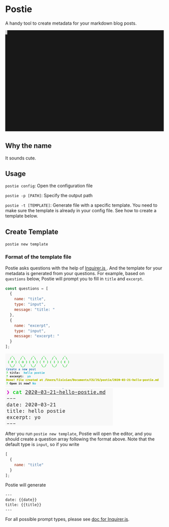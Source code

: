 # Postie

A handy tool to create metadata for your markdown blog posts.

![Demo](./doc/demo.svg)

## Why the name

It sounds cute.

## Usage

`postie config`: Open the configuration file

`postie -p [PATH]`: Specify the output path

`postie -t [TEMPLATE]`: Generate file with a specific template. You need to make sure the template is already in your config file. See how to create a template below.

## Create Template

`postie new template`

### Format of the template file

Postie asks questions with the help of [ Inquirer.js ](https://github.com/sboudrias/inquirer.js/). And the template for your metadata is generated from your questions. For example, based on `questions` below, Postie will prompt you to fill in `title` and `excerpt`.

```javascript
const questions = [
  {
    name: "title",
    type: "input",
    message: "title: "
  },
  {
    name: "excerpt",
    type: "input",
    message: "excerpt: "
  }
];
```

![example](./doc/example.png)
![output](./doc/example-output.png)

After you run `postie new template`, Postie will open the editor, and you should create a question array following the format above. Note that the default type is `input`, so if you write

```javascript
[
  {
    name: "title"
  }
];
```

Postie will generate

```
---
date: {{date}}
title: {{title}}
---
```

For all possible prompt types, please see [doc for Inquirer.js](https://github.com/SBoudrias/Inquirer.js/#prompt-types).
